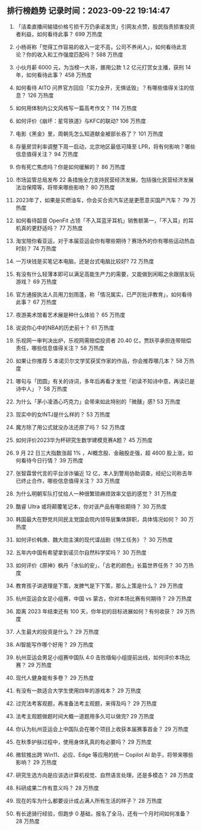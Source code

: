 
## 排行榜趋势 记录时间：2023-09-22 19:14:47
  
  1. 「洁柔直播间输错价格亏损千万仍承诺发货」引网友点赞，股民指责损害投资者利益，如何看待此事？ 699 万热度
    
  2. 小杨哥称「觉得工作容易的收入一定不高，公司不养闲人」，如何看待此言论？你的收入和工作强度匹配吗？ 588 万热度
    
  3. 小伙月薪 6000 元，为当榜一大哥，挪用公款 1.2 亿元打赏女主播，获刑 14 年，如何看待此事？ 458 万热度
    
  4. 如何看待 AITO 问界官方回应「实力全开，无惧诋毁」？有哪些值得关注的信息？ 126 万热度
    
  5. 如何用体制内公文风格写一篇高考作文？ 114 万热度
    
  6. 如何评价《崩坏：星穹铁道》与KFC的联动? 106 万热度
    
  7. 电影《黑金》里，周朝先怎么知道献金被部长吞了？ 101 万热度
    
  8. 存量房贷利率调整下周一启动，北京地区最低可降至 LPR，将有何影响？哪些信息值得关注？ 94 万热度
    
  9. 你有死亡焦虑吗？你是如何缓解的？ 86 万热度
    
  10. 市场监管总局发布 22 条措施全力支持民营经济发展，包括强化民营经济发展法治保障等，将带来哪些影响？ 80 万热度
    
  11. 2023年了，如果是买燃油车，你会买合资汽车还是更愿意买国产汽车？ 79 万热度
    
  12. 如何看待韶音 OpenFit 占领「不入耳蓝牙耳机」销售额第一，「不入耳」的耳机真的更舒适吗？ 77 万热度
    
  13. 淘宝陪你看亚运，对于本届亚运会你有哪些期待？赛场外的你有哪些运动热血时刻？ 74 万热度
    
  14. 一万块钱是买笔记本电脑，还是台式电脑比较好? 72 万热度
    
  15. 有没有什么轻薄本即可以满足高能生产力的需要，又能做到闲暇之余跟朋友玩游戏？ 69 万热度
    
  16. 官方通报执法人员用刀划雨蓬，称「情况属实，已严厉批评教育」，如何看待此事？ 67 万热度
    
  17. 夜游美术馆看艺术展是种什么体验？ 65 万热度
    
  18. 说说你心中的NBA的历史前十？ 61 万热度
    
  19. 乐视网一审判决出炉，乐视网需赔偿投资者 20.40 亿，贾跃亭承担连带赔偿责任，哪些信息值得关注？ 58 万热度
    
  20. 如果让你推荐 5 本诺贝尔文学奖获奖作家的作品，你会推荐哪几本？ 58 万热度
    
  21. 哪句与「团圆」有关的诗词，多年后再看才发觉「初读不知诗中意，再读已是诗中人」？ 58 万热度
    
  22. 为什么「茅小凌酒心巧克力」会带来如此特别的「微醺」感? 53 万热度
    
  23. 现实中的女INTJ是什么样的？ 53 万热度
    
  24. 魔方除了用公式就没办法还原了吗？ 52 万热度
    
  25. 如何评价2023华为杯研究生数学建模竞赛A题？ 45 万热度
    
  26. 9 月 22 日三大指数涨超 1% ，AI概念股、金融股走强，超 4600 股上涨，如何看待今日行情？ 39 万热度
    
  27. 张智霖曾代言的平台涉诈骗近 12 亿，本人到警局协助调查，经纪公司称去年已终止合作，哪些信息值得关注？ 33 万热度
    
  28. 为什么明朝军队打仗给人一种很繁琐麻烦效率又低的感觉？ 31 万热度
    
  29. 酷睿 Ultra 或将颠覆笔记本，你对该产品有哪些期待？ 30 万热度
    
  30. 韩国最大在野党共同民主党国会院内领导层集体辞职，具体情况如何？ 30 万热度
    
  31. 如何评价韩庚、魏大勋主演的现代谍战剧《特工任务》？ 30 万热度
    
  32. 五年内中国有希望拿到诺贝尔自然科学奖吗？ 30 万热度
    
  33. 如何评价《原神》枫丹「水仙的安」、「古老的颜色」长篇世界任务？ 30 万热度
    
  34. 教育孩子讲道理是下策，发脾气是下下策，那么上策是什么？ 29 万热度
    
  35. 杭州亚运会女足小组赛，中国 vs 蒙古，你对本场比赛有何期待？ 29 万热度
    
  36. 距离 2023 年结束还有 100 天，你年初的目标进展如何？有何收获？ 29 万热度
    
  37. 人生最大的投资是什么？ 29 万热度
    
  38. AI智能写作哪个好用？ 29 万热度
    
  39. 杭州亚运会男足小组赛中国队 4:0 击败缅甸小组提前出线，如何评价本场比赛？ 29 万热度
    
  40. 现代人健身能有多卷？ 29 万热度
    
  41. 有没有一款适合大学生使用四年的游戏本？ 29 万热度
    
  42. 过完法考客观题，再准备法考主观题，来得及吗？ 29 万热度
    
  43. 法考主观题做题时间大概一道题用多久可以做完? 29 万热度
    
  44. 你认为杭州亚运会上中国队会在哪个项目上收获本届赛事首金？ 29 万热度
    
  45. 在秋季护肤过程中，使用身体乳真的有必要吗？ 29 万热度
    
  46. 微软推出跨 Win11、必应、Edge 等应用的统一 Copilot AI 助手，将带来哪些影响？ 29 万热度
    
  47. 研究生选方向是应该选计算机视觉、自然语言处理，还是多模态？ 28 万热度
    
  48. 科研成果二作有意义吗？ 28 万热度
    
  49. 现在的车为什么都要设计成占满人所有生活的样子？ 28 万热度
    
  50. 有长途骑行经验，但跑步 0 基础，报名了全马，还有一个月时间如何准备？ 28 万热度
    